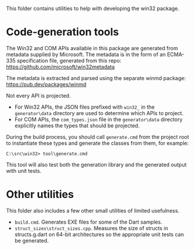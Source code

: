 This folder contains utilities to help with developing the win32 package.

# Code-generation tools

The Win32 and COM APIs available in this package are generated from metadata
supplied by Microsoft. The metadata is in the form of an ECMA-335 specification
file, generated from this repo: <https://github.com/microsoft/win32metadata>

The metadata is extracted and parsed using the separate winmd package:
  <https://pub.dev/packages/winmd>

Not every API is projected.

- For Win32 APIs, the JSON files prefixed with `win32_` in the `generator\data`
  directory are used to determine which APIs to project.
- For COM APIs, the `com_types.json` file in the `generator\data` directory
  explicitly names the types that should be projected.

During the build process, you should call `generate.cmd` from the project root
to instantiate these types and generate the classes from them, for example:

```terminal
C:\src\win32> tool\generate.cmd
```

This tool will also test both the generation library and the generated output
with unit tests.

# Other utilities

This folder also includes a few other small utilities of limited usefulness.

- `build.cmd`. Generates EXE files for some of the Dart samples.
- `struct_sizes\struct_sizes.cpp`. Measures the size of structs in
  structs.g.dart on 64-bit architectures so the appropriate unit tests can be
  generated.

